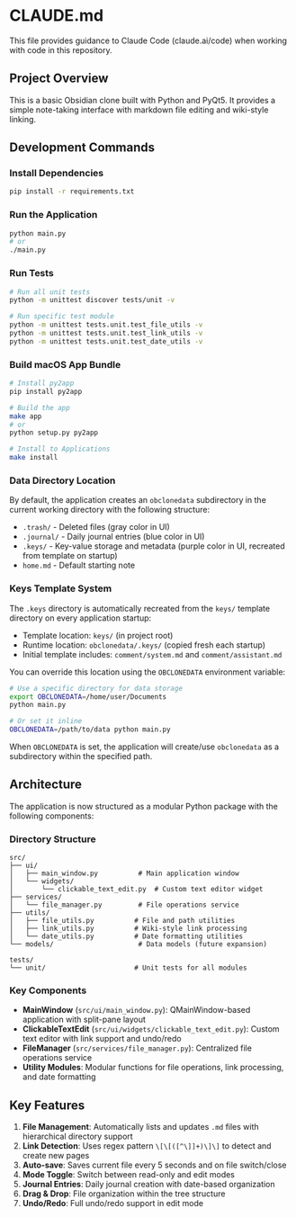 # CLAUDE.md

This file provides guidance to Claude Code (claude.ai/code) when working with code in this repository.

## Project Overview

This is a basic Obsidian clone built with Python and PyQt5. It provides a simple note-taking interface with markdown file editing and wiki-style linking.

## Development Commands

### Install Dependencies
```bash
pip install -r requirements.txt
```

### Run the Application
```bash
python main.py
# or
./main.py
```

### Run Tests
```bash
# Run all unit tests
python -m unittest discover tests/unit -v

# Run specific test module
python -m unittest tests.unit.test_file_utils -v
python -m unittest tests.unit.test_link_utils -v
python -m unittest tests.unit.test_date_utils -v
```

### Build macOS App Bundle
```bash
# Install py2app
pip install py2app

# Build the app
make app
# or
python setup.py py2app

# Install to Applications
make install
```

### Data Directory Location
By default, the application creates an `obclonedata` subdirectory in the current working directory with the following structure:
- `.trash/` - Deleted files (gray color in UI)
- `.journal/` - Daily journal entries (blue color in UI)  
- `.keys/` - Key-value storage and metadata (purple color in UI, recreated from template on startup)
- `home.md` - Default starting note

### Keys Template System
The `.keys` directory is automatically recreated from the `keys/` template directory on every application startup:
- Template location: `keys/` (in project root)
- Runtime location: `obclonedata/.keys/` (copied fresh each startup)
- Initial template includes: `comment/system.md` and `comment/assistant.md`

You can override this location using the `OBCLONEDATA` environment variable:

```bash
# Use a specific directory for data storage
export OBCLONEDATA=/home/user/Documents
python main.py

# Or set it inline
OBCLONEDATA=/path/to/data python main.py
```

When `OBCLONEDATA` is set, the application will create/use `obclonedata` as a subdirectory within the specified path.

## Architecture

The application is now structured as a modular Python package with the following components:

### Directory Structure
```
src/
├── ui/
│   ├── main_window.py          # Main application window
│   └── widgets/
│       └── clickable_text_edit.py  # Custom text editor widget
├── services/
│   └── file_manager.py         # File operations service
├── utils/
│   ├── file_utils.py          # File and path utilities
│   ├── link_utils.py          # Wiki-style link processing
│   └── date_utils.py          # Date formatting utilities
└── models/                     # Data models (future expansion)

tests/
└── unit/                      # Unit tests for all modules
```

### Key Components

- **MainWindow** (`src/ui/main_window.py`): QMainWindow-based application with split-pane layout
- **ClickableTextEdit** (`src/ui/widgets/clickable_text_edit.py`): Custom text editor with link support and undo/redo
- **FileManager** (`src/services/file_manager.py`): Centralized file operations service
- **Utility Modules**: Modular functions for file operations, link processing, and date formatting

## Key Features

1. **File Management**: Automatically lists and updates `.md` files with hierarchical directory support
2. **Link Detection**: Uses regex pattern `\[\[([^\]]+)\]\]` to detect and create new pages
3. **Auto-save**: Saves current file every 5 seconds and on file switch/close
4. **Mode Toggle**: Switch between read-only and edit modes
5. **Journal Entries**: Daily journal creation with date-based organization
6. **Drag & Drop**: File organization within the tree structure
7. **Undo/Redo**: Full undo/redo support in edit mode